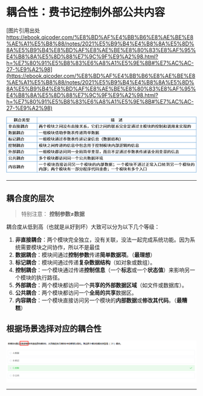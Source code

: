 # 耦合性：费书记控制外部公共内容

[图片引用出处 https://ebook.qicoder.com/%E8%BD%AF%E4%BB%B6%E8%AE%BE%E8%AE%A1%E5%B8%88/notes/2021%E5%B9%B4%E4%B8%8A%E5%8D%8A%E5%B9%B4%E8%BD%AF%E8%AE%BE%E8%80%83%E8%AF%95%E4%B8%8A%E5%8D%88%E7%9C%9F%E9%A2%98.html?h=%E7%80%91%E5%B8%83%E6%A8%A1%E5%9E%8B#%E7%AC%AC-27-%E9%A2%98](https://ebook.qicoder.com/%E8%BD%AF%E4%BB%B6%E8%AE%BE%E8%AE%A1%E5%B8%88/notes/2021%E5%B9%B4%E4%B8%8A%E5%8D%8A%E5%B9%B4%E8%BD%AF%E8%AE%BE%E8%80%83%E8%AF%95%E4%B8%8A%E5%8D%88%E7%9C%9F%E9%A2%98.html?h=%E7%80%91%E5%B8%83%E6%A8%A1%E5%9E%8B#%E7%AC%AC-27-%E9%A2%98)

![bcqyzfNYq6](../../img/bcqyzfNYq6.png)

---

## 耦合度的层次

> 特别注意： **控制参数≠数据**

耦合度从低到高（也就是从好到坏）大致可以分为以下几个等级：

1. **非直接耦合**：两个模块完全独立，没有关联，没法一起完成系统功能。因为系统需要模块之间协作，所以不是最佳
2. **数据耦合**：模块间通过**控制参数**传递**简单数据项**。（**最理想**）
3. **标记耦合**：模块间通过传递**复杂数据结构**（如对象或数组）。
4. **控制耦合**：一个模块通过传递**控制信息**（一个**标志**或一个**状态值**）来影响另一个模块的执行路径。
5. **外部耦合**：两个模块都访问一个**共享的外部数据区域**（如文件或数据库）。
6. **公共耦合**：两个模块都访问一个**全局的共享**数据区。
7. **内容耦合**：一个模块直接访问另一个模块的**内部数据**或**修改其代码**。（**最糟糕**）

## 根据场景选择对应的耦合性

![image-20250902215044235](../../img/image-20250902215044235.png)

---


